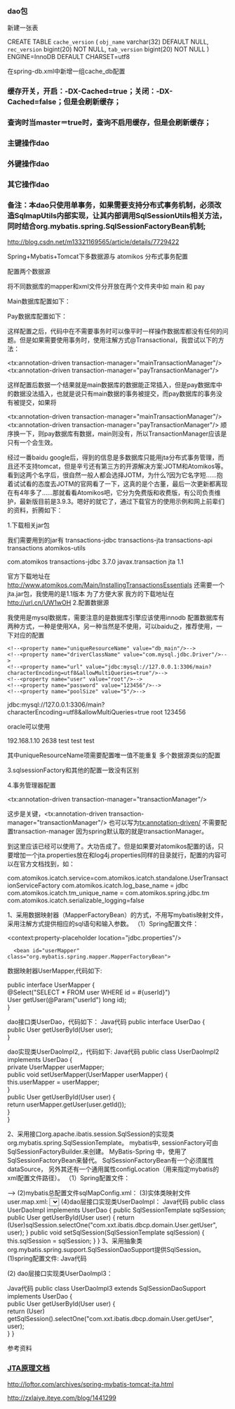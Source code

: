 ### dao包

新建一张表 

CREATE TABLE `cache_version` (
  `obj_name` varchar(32) DEFAULT NULL,
  `rec_version` bigint(20) NOT NULL,
  `tab_version` bigint(20) NOT NULL
) ENGINE=InnoDB DEFAULT CHARSET=utf8


在spring-db.xml中新增一组cache_db配置


### 缓存开关，开启：-DX-Cached=true；关闭：-DX-Cached=false；但是会刷新缓存；
### 查询时当master＝true时，查询不启用缓存，但是会刷新缓存；
### 主键操作dao
### 外键操作dao
### 其它操作dao
### 
### 

### 备注：本dao只使用单事务，如果需要支持分布式事务机制，必须改造SqlmapUtils内部实现，让其内部调用SqlSessionUtils相关方法，同时结合org.mybatis.spring.SqlSessionFactoryBean机制;

http://blog.csdn.net/m13321169565/article/details/7729422

Spring+Mybatis+Tomcat下多数据源与 atomikos 分布式事务配置

配置两个数据源

将不同数据库的mapper和xml文件分开放在两个文件夹中如 main 和 pay

Main数据库配置如下：

<bean id="mainDataSource" class="org.apache.commons.dbcp.BasicDataSource" destroy-method="close">
    <property name="driverClassName" value="com.mysql.jdbc.Driver"/>
    <property name="url" value="jdbc:mysql://127.0.0.1:3306/main?characterEncoding=utf8&allowMultiQueries=true"/>
    <property name="username" value="root"/>
    <property name="password" value="123456"/>
</bean>


<bean id="mainSqlSessionFactory" class="org.mybatis.spring.SqlSessionFactoryBean">
    <property name="dataSource" ref="mainDataSource"/>
    <property name="configLocation" value="classpath:mybatis.xml"/>
    <property name="mapperLocations" value="classpath*:mapper/main/*.xml"/>
</bean>

<!-- scan for mappers and let them be autowired -->
<bean class="org.mybatis.spring.mapper.MapperScannerConfigurer">
    <property name="sqlSessionFactoryBeanName" value="mainSqlSessionFactory"/>
    <!-- Mapper接口所在包名，Spring会自动查找其下的Mapper -->
    <property name="basePackage" value="com.loftor.mapper.main"/>
</bean>


Pay数据库配置如下：

<bean id="payDataSource" class="org.apache.commons.dbcp.BasicDataSource" destroy-method="close">
    <property name="driverClassName" value="com.mysql.jdbc.Driver"/>
    <property name="url" value="jdbc:mysql://127.0.0.1:3306/main?characterEncoding=utf8&allowMultiQueries=true"/>
    <property name="username" value="root"/>
    <property name="password" value="123456"/>
</bean>

<bean id="paySqlSessionFactory" class="org.mybatis.spring.SqlSessionFactoryBean">
    <property name="dataSource" ref="payDataSource"/>
    <property name="configLocation" value="classpath:mybatis.xml"/>
    <property name="mapperLocations" value="classpath*:mapper/pay/*.xml"/>
</bean>

<!-- scan for mappers and let them be autowired -->
<bean class="org.mybatis.spring.mapper.MapperScannerConfigurer">
    <property name="sqlSessionFactoryBeanName" value="paySqlSessionFactory"/>
    <!-- Mapper接口所在包名，Spring会自动查找其下的Mapper -->
    <property name="basePackage" value="com.loftor.mapper.pay"/>
</bean>

这样配置之后，代码中在不需要事务时可以像平时一样操作数据库都没有任何的问题。但是如果需要使用事务时，使用注解方式@Transactional，我尝试以下的方法：

<bean id="mainTransactionManager" class="org.springframework.jdbc.datasource.DataSourceTransactionManager">
    <property name="dataSource" ref="mainDataSource"/>
</bean>

<bean id="payTransactionManager" class="org.springframework.jdbc.datasource.DataSourceTransactionManager">
    <property name="dataSource" ref="payDataSource"/>
</bean>

<tx:annotation-driven transaction-manager="mainTransactionManager"/>
<tx:annotation-driven transaction-manager="payTransactionManager"/>

这样配置后数据一个结果就是main数据库的数据能正常插入，但是pay数据库中的数据没法插入，也就是说只有main数据的事务被提交，而pay数据库的事务没有被提交，如果将

<tx:annotation-driven transaction-manager="mainTransactionManager"/>
<tx:annotation-driven transaction-manager="payTransactionManager"/>
顺序换一下，则pay数据库有数据，main则没有，所以TransactionManager应该是只有一个会生效。

经过一番baidu google后，得到的信息是多数据库只能用jta分布式事务管理，而且还不支持tomcat，但是辛亏还有第三方的开源解决方案:JOTM和Atomikos等。看到这两个名字后，很自然一般人都会选择JOTM，为什么?因为它名字短……抱着试试看的态度去JOTM的官网看了一下，这真的是个古董，最后一次更新都离现在有4年多了……那就看看Atomikos吧，它分为免费版和收费版，有公司负责维护，最新版目前是3.9.3。嗯好的就它了，通过下载官方的使用示例和网上前辈们的资料，折腾如下：

1.下载相关jar包

我们需要用到的jar有
transactions-jdbc
transactions-jta
transactions-api
transactions
atomikos-utils

<dependency>  
    <groupId>com.atomikos</groupId>  
    <artifactId>transactions-jdbc</artifactId>  
    <version>3.7.0</version>  
</dependency>  
<dependency>  
    <groupId>javax.transaction</groupId>  
    <artifactId>jta</artifactId>  
    <version>1.1</version>  
</dependency>

官方下载地址在 http://www.atomikos.com/Main/InstallingTransactionsEssentials
还需要一个jta.jar包，我使用的是1.1版本
为了方便大家
我方的下载地址在 http://url.cn/UW1wOH
2.配置数据源

我使用是mysql数据库，需要注意的是数据库引擎应该使用innodb
配置数据库有两种方式，一种是使用XA，另一种当然是不使用，可以baidu之，推荐使用，一下对应的配置

<!-- 一般方式 -->
<!--<bean id="mainDataSource" class="com.atomikos.jdbc.nonxa.AtomikosNonXADataSourceBean" init-method="init" destroy-method="close">-->
    <!--<property name="uniqueResourceName" value="db_main"/>-->
    <!--<property name="driverClassName" value="com.mysql.jdbc.Driver"/>-->
    <!--<property name="url" value="jdbc:mysql://127.0.0.1:3306/main?characterEncoding=utf8&allowMultiQueries=true"/>-->
    <!--<property name="user" value="root"/>-->
    <!--<property name="password" value="123456"/>-->
    <!--<property name="poolSize" value="5"/>-->
<!--</bean>-->

<!-- XA方式 -->
<bean id="mainDataSource" class="com.atomikos.jdbc.AtomikosDataSourceBean" init-method="init" destroy-method="close">
    <property name="uniqueResourceName" value="db_main"/>
    <property name="xaDataSourceClassName" value="com.mysql.jdbc.jdbc2.optional.MysqlXADataSource"/>
    <property name="xaProperties">
        <props>
            <prop key="url">jdbc:mysql://127.0.0.1:3306/main?characterEncoding=utf8&allowMultiQueries=true</prop>
            <prop key="user">root</prop>
            <prop key="password">123456</prop>
        </props>
    </property>
    <property name="minPoolSize" value="10" />
    <property name="maxPoolSize" value="100" />
    <property name="borrowConnectionTimeout" value="30" />
    <property name="testQuery" value="select 1" />
    <property name="maintenanceInterval" value="60" />
</bean>

oracle可以使用

<bean id="oracleDataSource" class="com.atomikos.jdbc.AtomikosDataSourceBean" init-method="init" destroy-method="close">
    <property name="uniqueResourceName" value="oracleDataSource"/>
    <property name="xaDataSourceClassName" value="com.sybase.jdbc3.jdbc.SybXADataSource"/>
    <property name="xaProperties">
        <props>
            <prop key="serverName">192.168.1.10</prop>
                        <prop key="portNumber">2638</prop>
                        <prop key="databaseName">test</prop>
            <prop key="user">test</prop>
            <prop key="password">test</prop>
        </props>
    </property>
    <property name="minPoolSize" value="10" />
    <property name="maxPoolSize" value="100" />
    <property name="borrowConnectionTimeout" value="30" />
    <property name="testQuery" value="select 1" />
    <property name="maintenanceInterval" value="60" />
</bean>

其中uniqueResourceName项需要配置唯一值不能重复
多个数据源类似的配置

3.sqlsessionFactory和其他的配置一致没有区别

<bean id="mainSqlSessionFactory" class="org.mybatis.spring.SqlSessionFactoryBean">
    <property name="dataSource" ref="mainDataSource"/>
    <property name="configLocation" value="classpath:mybatis.xml"/>
    <property name="mapperLocations" value="classpath*:mapper/main/*.xml"/>
</bean>

<!-- scan for mappers and let them be autowired -->
<bean class="org.mybatis.spring.mapper.MapperScannerConfigurer">
    <property name="sqlSessionFactoryBeanName" value="mainSqlSessionFactory"/>
    <!-- Mapper接口所在包名，Spring会自动查找其下的Mapper -->
    <property name="basePackage" value="com.loftor.mapper.main"/>
</bean>

4.事务管理器配置

<!-- 分布式事务 -->
<bean id="atomikosTransactionManager" class="com.atomikos.icatch.jta.UserTransactionManager" init-method="init" destroy-method="close">
    <property name="forceShutdown" value="true"/>
</bean>

<bean id="atomikosUserTransaction" class="com.atomikos.icatch.jta.UserTransactionImp">
    <property name="transactionTimeout" value="300"/>
</bean>


<bean id="transactionManager" class="org.springframework.transaction.jta.JtaTransactionManager">
    <property name="transactionManager" ref="atomikosTransactionManager"/>
    <property name="userTransaction" ref="atomikosUserTransaction"/>
</bean>

<tx:annotation-driven transaction-manager="transactionManager"/>


这步是关键，<tx:annotation-driven transaction-manager="transactionManager"/> 也可以写为<tx:annotation-driven/> 不需要配置transaction-manager 因为spring默认取的就是transactionManager。

到这里应该已经可以使用了。大功告成了。但是如果要对atomikos配置的话，只要增加一个jta.properties放在和log4j.properties同样的目录就行，配置的内容可以在官方文档找到，如：

com.atomikos.icatch.service=com.atomikos.icatch.standalone.UserTransactionServiceFactory
com.atomikos.icatch.log_base_name = jdbc
com.atomikos.icatch.tm_unique_name = com.atomikos.spring.jdbc.tm
com.atomikos.icatch.serializable_logging=false


1、采用数据映射器（MapperFactoryBean）的方式，不用写mybatis映射文件，采用注解方式提供相应的sql语句和输入参数。
  （1）Spring配置文件：

   <!-- 引入jdbc配置文件 -->      

 <context:property-placeholder location="jdbc.properties"/>          

 <!--创建jdbc数据源 -->        

<bean id="dataSource" class="org.apache.commons.dbcp.BasicDataSource" destroy-method="close">         

 <property name="driverClassName" value="${driver}"/>        

  <property name="url" value="${url}"/>         

 <property name="username" value="${username}"/>         

 <property name="password" value="${password}"/>          

<property name="initialSize" value="${initialSize}"/>          

<property name="maxActive" value="${maxActive}"/>       

   <property name="maxIdle" value="${maxIdle}"/>          

<property name="minIdle" value="${minIdle}"/>       

 </bean>        

  <!-- 创建SqlSessionFactory，同时指定数据源-->       

 <bean id="sqlSessionFactory" class="org.mybatis.spring.SqlSessionFactoryBean">        

 <property name="dataSource" ref="dataSource" />         

</bean>         

  <!--创建数据映射器，数据映射器必须为接口-->  

      <bean id="userMapper" class="org.mybatis.spring.mapper.MapperFactoryBean">        

 <property name="mapperInterface" value="com.xxt.ibatis.dbcp.dao.UserMapper" />       

  <property name="sqlSessionFactory" ref="sqlSessionFactory" />        

 </bean>         

 <bean id="userDaoImpl2" class="com.xxt.ibatis.dbcp.dao.impl.UserDaoImpl2">       

 <property name="userMapper" ref="userMapper"/>  

 </bean>  

 

数据映射器UserMapper,代码如下:

public interface UserMapper {     
    @Select("SELECT * FROM user WHERE id = #{userId}")        
  User getUser(@Param("userId") long id);   
 }  
 
 
dao接口类UserDao，代码如下：
Java代码
public interface UserDao {   
    public User getUserById(User user);  
 }  
 
dao实现类UserDaoImpl2,，代码如下:
Java代码
public class UserDaoImpl2 implements UserDao {   
     private UserMapper userMapper;      
     public void setUserMapper(UserMapper userMapper) {       
      this.userMapper = userMapper;      
   }         
   public User getUserById(User user) {      
     return userMapper.getUser(user.getId());      
   }  
  }  
 
 
2、采用接口org.apache.ibatis.session.SqlSession的实现类org.mybatis.spring.SqlSessionTemplate。
    mybatis中, sessionFactory可由SqlSessionFactoryBuilder.来创建。
MyBatis-Spring 中，使用了SqlSessionFactoryBean来替代。
SqlSessionFactoryBean有一个必须属性dataSource，
另外其还有一个通用属性configLocation（用来指定mybatis的xml配置文件路径）。
   （1）Spring配置文件：
<!-- 创建SqlSessionFactory，同时指定数据源-->  
<bean id="sqlSessionFactory" class="org.mybatis.spring.SqlSessionFactoryBean">     
 <property name="dataSource" ref="dataSource" />     
 <!-- 指定sqlMapConfig总配置文件，订制的environment在spring容器中不在生效-->   
 <property  name="configLocation"  value="classpath:sqlMapConfig.xml"/>   
 <!--指定实体类映射文件，可以指定同时指定某一包以及子包下面的所有配置文件，mapperLocations和configLocation有一个即可，当需要为实体类指定别名时，可指定configLocation属性，再在mybatis总配置文件中采用mapper引入实体类映射文件 -->  
  <!- - <property  name="mapperLocations"  value="classpath*:com/xxt/ibatis/dbcp/**/*.xml"/>  -->
 <bean>
  (2)mybatis总配置文件sqlMapConfig.xml：
<configuration>    
 <typeAliases>     
  <typeAlias type="com.xxt.ibatis.dbcp.domain.User" alias="User" />   
 </typeAliases>     
<mappers>      
  <mapper resource="com/xxt/ibatis/dbcp/domain/user.map.xml" />      
 </mappers>  
 </configuration> 
(3)实体类映射文件user.map.xml:
<mapper namespace="com.xxt.ibatis.dbcp.domain.User">       
 <resultMap type="User" id="userMap">         
  <id property="id" column="id" />        
   <result property="name" column="name" />        
   <result property="password" column="password" />      
     <result property="createTime" column="createtime" />     
   </resultMap>     
   <select id="getUser" parameterType="User" resultMap="userMap">     
     select * from user where id = #{id}        
</select>  
 <mapper/> 
 (4)dao层接口实现类UserDaoImpl：
Java代码
public class UserDaoImpl implements  UserDao  {  
    public SqlSessionTemplate sqlSession;    
      public User getUserById(User user) {     
     return (User)sqlSession.selectOne("com.xxt.ibatis.dbcp.domain.User.getUser", user); 
     }  
    public void setSqlSession(SqlSessionTemplate sqlSession) {       
    this.sqlSession = sqlSession;      }  
  }  
3、采用抽象类org.mybatis.spring.support.SqlSessionDaoSupport提供SqlSession。
   (1)spring配置文件:
Java代码
<bean id="sqlSessionFactory" class="org.mybatis.spring.SqlSessionFactoryBean">      
 <property name="dataSource" ref="dataSource" />     
 <property  name="configLocation"  value="classpath:sqlMapConfig.xml"/>     
 <!-- <property  name="mapperLocations"  value="classpath*:com/xxt/ibatis/dbcp/domain/user.map.xml"/   >  -->   
</bean>    
  <bean id="sqlSession"     class="org.mybatis.spring.SqlSessionTemplate">         
 <constructor-arg index="0" ref="sqlSessionFactory" />   
 </bean>    
 <bean id="userDaoImpl3" class="com.xxt.ibatis.dbcp.dao.impl.UserDaoImpl3">     
 <!--注入SqlSessionTemplate实例 -->      
<property name="sqlSessionTemplate" ref="sqlSession" />     
  <!--也可直接注入SqlSessionFactory实例，二者都指定时，SqlSessionFactory失效 -->     
 <!-- <property name="sqlSessionFactory" ref="sqlSessionFactory" />    -->  
 </bean>  
 
 (2) dao层接口实现类UserDaoImpl3：
   
Java代码
public class UserDaoImpl3 extends SqlSessionDaoSupport implements UserDao {  
   public User getUserById(User user) {     
   return (User) getSqlSession().selectOne("com.xxt.ibatis.dbcp.domain.User.getUser", user);     
} 
  }  

参考资料

### [JTA原理文档](JTA.MD)

http://loftor.com/archives/spring-mybatis-tomcat-jta.html

http://zxlaiye.iteye.com/blog/1441299
